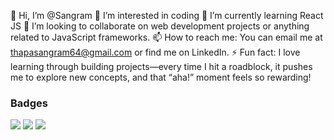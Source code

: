 👋 Hi, I’m @Sangram
👀 I’m interested in coding
🌱 I’m currently learning React JS
💞️ I’m looking to collaborate on web development projects or anything related to JavaScript frameworks.
📫 How to reach me: You can email me at thapasangram64@gmail.com or find me on LinkedIn.
⚡ Fun fact: I love learning through building projects—every time I hit a roadblock, it pushes me to explore new concepts, and that “aha!” moment feels so rewarding!

<!---
mixod/mixod is a ✨ special ✨ repository because its `README.md` (this file) appears on your GitHub profile.
You can click the Preview link to take a look at your changes.
--->
### Badges
![](https://github-readme-stats.vercel.app/api?username=mixod&theme=react&hide_border=false&include_all_commits=false&count_private=true)
![](https://github-readme-streak-stats.herokuapp.com/?user=NeeRaj556&theme=react&hide_border=false)
![](https://github-readme-stats.vercel.app/api/top-langs/?username=mixod&theme=react&hide_border=false&include_all_commits=false&count_private=true&layout=compact)
